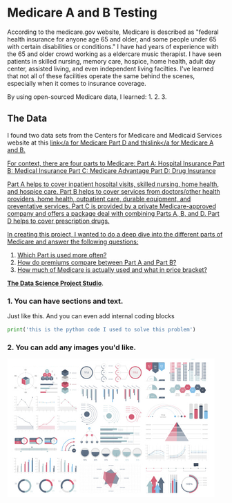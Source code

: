 # Medicare A and B Testing

According to the medicare.gov website, Medicare is described as "federal health insurance for anyone age 65 and older, 
and some people under 65 with certain disabilities or conditions." 
I have had years of experience with the 65 and older crowd working as a eldercare music therapist. I have seen patients 
in skilled nursing, memory care, hospice, home health, adult day center, assisted living, and even independent living facilties. I've learned that not all 
of these facilities operate the same behind the scenes, especially when it comes to insurance coverage.

By using open-sourced Medicare data, I learned:
  1. 
  2. 
  3.


## The Data
I found two data sets from the Centers for Medicare and Medicaid Services website at this <a href="https://data.cms.gov/summary-statistics-on-use-and-payments/medicare-medicaid-service-type-reports/cms-program-statistics-medicare-part-d">link</a for Medicare Part D and 
this<a href="https://data.cms.gov/summary-statistics-on-use-and-payments/medicare-medicaid-service-type-reports/cms-program-statistics-medicare-part-a-part-b-all-types-of-service">link</a for Medicare A and B. 

For context, there are four parts to Medicare:
  Part A: Hospital Insurance
  Part B: Medical Insurance
  Part C: Medicare Advantage
  Part D: Drug Insurance

Part A helps to cover inpatient hospital visits, skilled nursing, home health, and hospice care. 
Part B helps to cover services from doctors/other health providers, home health, outpatient care, durable equipment, and preventative services.
Part C is provided by a private Medicare-approved company and offers a package deal with combining Parts A, B, and D.
Part D helps to cover prescription drugs. 

In creating this project, I wanted to do a deep dive into the different parts of Medicare and answer the following questions:
  1. Which Part is used more often?
  2. How do premiums compare between Part A and Part B?
  3. How much of Medicare is actually used and what in price bracket?


 [**The Data Science Project Studio**](https://www.datacareerjumpstart.com/products/the-data-science-project-studio/categories/2150357707/posts/2158441592). 

### 1. You can have sections and text.

Just like this. And you can even add internal coding blocks

```python
print('this is the python code I used to solve this problem')
```

### 2. You can add any images you'd like. 

<img src="images/dummy_thumbnail.jpg?raw=true"/>
